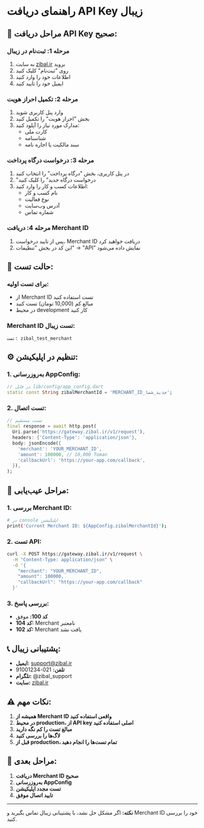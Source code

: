 # راهنمای دریافت API Key زیبال

## 🔑 **مراحل دریافت API Key صحیح:**

### **مرحله 1: ثبت‌نام در زیبال**
1. به سایت [zibal.ir](https://zibal.ir) بروید
2. روی "ثبت‌نام" کلیک کنید
3. اطلاعات خود را وارد کنید
4. ایمیل خود را تایید کنید

### **مرحله 2: تکمیل احراز هویت**
1. وارد پنل کاربری شوید
2. بخش "احراز هویت" را تکمیل کنید
3. مدارک مورد نیاز را آپلود کنید:
   - کارت ملی
   - شناسنامه
   - سند مالکیت یا اجاره نامه

### **مرحله 3: درخواست درگاه پرداخت**
1. در پنل کاربری، بخش "درگاه پرداخت" را انتخاب کنید
2. "درخواست درگاه جدید" را کلیک کنید
3. اطلاعات کسب و کار را وارد کنید:
   - نام کسب و کار
   - نوع فعالیت
   - آدرس وب‌سایت
   - شماره تماس

### **مرحله 4: دریافت Merchant ID**
1. پس از تایید درخواست، Merchant ID دریافت خواهید کرد
2. این کد در بخش "تنظیمات" → "API" نمایش داده می‌شود

## 🧪 **حالت تست:**

### **برای تست اولیه:**
- از Merchant ID تست استفاده کنید
- مبالغ کم (10,000 تومان) تست کنید
- در محیط development کار کنید

### **Merchant ID تست زیبال:**
```
تست: zibal_test_merchant
```

## ⚙️ **تنظیم در اپلیکیشن:**

### **1. به‌روزرسانی AppConfig:**
```dart
// در فایل lib/config/app_config.dart
static const String zibalMerchantId = 'MERCHANT_ID_جدید_شما';
```

### **2. تست اتصال:**
```dart
// تست مستقیم
final response = await http.post(
  Uri.parse('https://gateway.zibal.ir/v1/request'),
  headers: {'Content-Type': 'application/json'},
  body: jsonEncode({
    'merchant': 'YOUR_MERCHANT_ID',
    'amount': 100000, // 10,000 Toman
    'callbackUrl': 'https://your-app.com/callback',
  }),
);
```

## 🔧 **مراحل عیب‌یابی:**

### **1. بررسی Merchant ID:**
```bash
# در console اپلیکیشن
print('Current Merchant ID: ${AppConfig.zibalMerchantId}');
```

### **2. تست API:**
```bash
curl -X POST https://gateway.zibal.ir/v1/request \
  -H "Content-Type: application/json" \
  -d '{
    "merchant": "YOUR_MERCHANT_ID",
    "amount": 100000,
    "callbackUrl": "https://your-app.com/callback"
  }'
```

### **3. بررسی پاسخ:**
- **کد 100:** موفق
- **کد 104:** Merchant نامعتبر
- **کد 102:** Merchant یافت نشد

## 📞 **پشتیبانی زیبال:**

- **ایمیل:** support@zibal.ir
- **تلفن:** 021-91001234
- **تلگرام:** @zibal_support
- **سایت:** [zibal.ir](https://zibal.ir)

## ⚠️ **نکات مهم:**

1. **همیشه از Merchant ID واقعی استفاده کنید**
2. **در محیط production، از API key اصلی استفاده کنید**
3. **مبالغ تست را کم نگه دارید**
4. **لاگ‌ها را بررسی کنید**
5. **قبل از production، تمام تست‌ها را انجام دهید**

## 🎯 **مراحل بعدی:**

1. **دریافت Merchant ID صحیح**
2. **به‌روزرسانی AppConfig**
3. **تست مجدد اپلیکیشن**
4. **تایید اتصال موفق**

---

**نکته:** اگر مشکل حل نشد، با پشتیبانی زیبال تماس بگیرید و Merchant ID خود را بررسی کنید.
